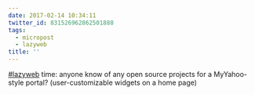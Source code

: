 ```yaml
---
date: 2017-02-14 10:34:11
twitter_id: 831526962862501888
tags:
  - micropost
  - lazyweb
title: ''
---
```


[#lazyweb](https://twitter.com/hashtag/lazyweb) time: anyone know of any open source projects for a MyYahoo-style portal? (user-customizable widgets on a home page)
